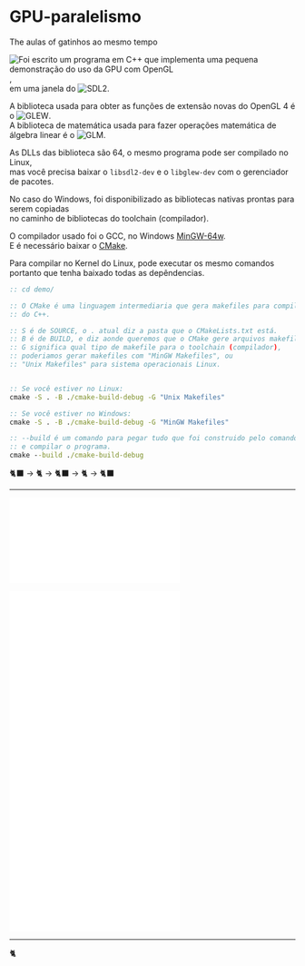 # GPU-paralelismo
The aulas of gatinhos ao mesmo tempo

![Foi escrito um programa em C++ que implementa uma pequena demonstração do uso da GPU com OpenGL](demo/),  
em uma janela do ![SDL2](https://www.libsdl.org/).  

A biblioteca usada para obter as funções de extensão novas do OpenGL 4 é o ![GLEW](https://glew.sourceforge.net/).  
A biblioteca de matemática usada para fazer operações matemática de álgebra linear é o ![GLM](https://github.com/g-truc/glm).

As DLLs das biblioteca são 64, o mesmo programa pode ser compilado no Linux,  
mas você precisa baixar o `libsdl2-dev` e o `libglew-dev` com o gerenciador de pacotes.

No caso do Windows, foi disponibilizado as bibliotecas nativas prontas para serem copiadas  
no caminho de bibliotecas do toolchain (compilador).

O compilador usado foi o GCC, no Windows [MinGW-64w](https://www.mingw-w64.org/downloads/).  
E é necessário baixar o [CMake](https://cmake.org/download/).

Para compilar no Kernel do Linux, pode executar os mesmo comandos portanto que tenha baixado todas as depêndencias.  

```bat
:: cd demo/

:: O CMake é uma linguagem intermediaria que gera makefiles para compilar cada arquivo
:: do C++.

:: S é de SOURCE, o . atual diz a pasta que o CMakeLists.txt está.
:: B é de BUILD, e diz aonde queremos que o CMake gere arquivos makefile.
:: G significa qual tipo de makefile para o toolchain (compilador),
:: poderiamos gerar makefiles com "MinGW Makefiles", ou
:: "Unix Makefiles" para sistema operacionais Linux.


:: Se você estiver no Linux:
cmake -S . -B ./cmake-build-debug -G "Unix Makefiles"

:: Se você estiver no Windows:
cmake -S . -B ./cmake-build-debug -G "MinGW Makefiles"

:: --build é um comando para pegar tudo que foi construido pelo comando acima,
:: e compilar o programa.
cmake --build ./cmake-build-debug
```

🐈‍⬛ -> 🐈 -> 🐈‍⬛ -> 🐈 -> 🐈‍⬛

----

![Sumario](sumario/sumario.md) 

![Apresentação e introdução](1/1-.md)  
![Qual a base de conhecimento e a preparação necessária para iniciar nessa área](2/2-.md)  
![Quais os diferentes campos e sua situação no mercado exterior](3/3-.md)  
![Situação do Brasil e o campo graphics programming](4/4-.md)  

---

🐈
